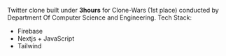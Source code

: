 Twitter clone built under **3hours** for Clone-Wars (1st place) conducted by Department Of Computer Science and Engineering.
Tech Stack:
- Firebase
- Nextjs + JavaScript
- Tailwind

